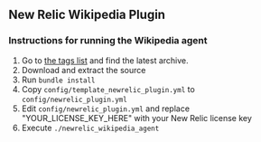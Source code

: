 ## New Relic Wikipedia Plugin

### Instructions for running the Wikipedia agent

1. Go to <a href="https://github.com/newrelic-platform/newrelic_wikipedia_plugin/tags" target="_blank">the tags list</a> and find the latest archive.
2. Download and extract the source
3. Run `bundle install`
4. Copy `config/template_newrelic_plugin.yml` to `config/newrelic_plugin.yml`
5. Edit `config/newrelic_plugin.yml` and replace "YOUR_LICENSE_KEY_HERE" with your New Relic license key
6. Execute `./newrelic_wikipedia_agent`
